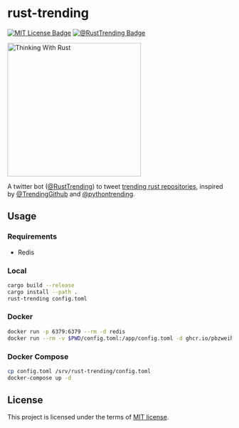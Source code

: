 # rust-trending

[![MIT License Badge]][License]
[![@RustTrending Badge]][@RustTrending]

<img src="logo.svg" alt="Thinking With Rust" width="300px">

A twitter bot ([@RustTrending]) to tweet
[trending rust repositories](https://github.com/trending/rust),
inspired by [@TrendingGithub] and [@pythontrending].

## Usage

### Requirements

- Redis

### Local

```bash
cargo build --release
cargo install --path .
rust-trending config.toml
```

### Docker

```bash
docker run -p 6379:6379 --rm -d redis
docker run --rm -v $PWD/config.toml:/app/config.toml -d ghcr.io/pbzweihander/rust-trending:latest
```

### Docker Compose

```bash
cp config.toml /srv/rust-trending/config.toml
docker-compose up -d
```

## License

This project is licensed under the terms of [MIT license][License].

[MIT License Badge]: https://badgen.net/badge/license/MIT/green
[License]: LICENSE
[@RustTrending Badge]: https://badgen.net/twitter/follow/RustTrending
[@RustTrending]: https://twitter.com/RustTrending
[@TrendingGithub]: https://twitter.com/TrendingGithub
[@pythontrending]: https://twitter.com/pythontrending
